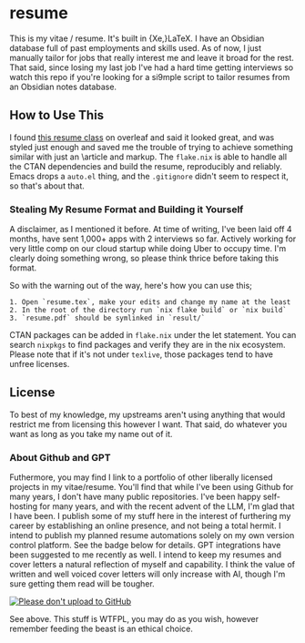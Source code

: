 # resume

This is my vitae / resume. It's built in {Xe,}LaTeX. I have an Obsidian database
full of past employments and skills used. As of now, I just manually tailor
for jobs that really interest me and leave it broad for the rest. That said,
since losing my last job I've had a hard time getting interviews so watch this
repo if you're looking for a si9mple script to tailor resumes from an Obsidian
notes database.

## How to Use This

I found [this resume class](https://github.com/huxuan/resumecls/) on overleaf and
said it looked great, and was styled just enough and saved me the trouble of trying
to achieve something similar with just an \article and markup. The `flake.nix` is
able to handle all the CTAN dependencies and build the resume, reproducibly and
reliably. Emacs drops a `auto.el` thing, and the `.gitignore` didn't seem to respect
it, so that's about that.

### Stealing My Resume Format and Building it Yourself

A disclaimer, as I mentioned it before. At time of writing, I've been laid off 4
months, have sent 1,000+ apps with 2 interviews so far. Actively working for very
little comp on our cloud startup while doing Uber to occupy time. I'm clearly doing
something wrong, so please think thrice before taking this format.

So with the warning out of the way, here's how you can use this;

    1. Open `resume.tex`, make your edits and change my name at the least
    2. In the root of the directory run `nix flake build` or `nix build`
    3. `resume.pdf` should be symlinked in `result/`

CTAN packages can be added in `flake.nix` under the let statement. You can search `nixpkgs`
to find packages and verify they are in the nix ecosystem. Please note that if it's not
under `texlive`, those packages tend to have unfree licenses.

## License
To best of my knowledge, my upstreams aren't using anything that would restrict me from
licensing this however I want. That said, do whatever you want as long as you take my
name out of it.

### About Github and GPT
Futhermore, you may find I link to a portfolio of other liberally licensed projects in
my vitae/resume. You'll find that while I've been using Github for many years, I don't
have many public repositories. I've been happy self-hosting for many years, and with
the recent advent of the LLM, I'm glad that I have been. I publish some of my stuff here in the
interest of furthering my career by establishing an online presence, and not being a
total hermit. I intend to publish my planned resume automations solely on my own version
control platform. See the badge below for details. GPT integrations have been suggested
to me recently as well. I intend to keep my resumes and cover letters a natural reflection
of myself and capability. I think the value of written and well voiced cover letters will
only increase with AI, though I'm sure getting them read will be tougher.

[![Please don't upload to GitHub](https://nogithub.codeberg.page/badge.svg)](https://nogithub.codeberg.page)

See above. This stuff is WTFPL, you may do as you wish, however remember feeding the beast
is an ethical choice.
